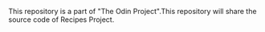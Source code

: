 This repository is a part of "The Odin Project".This repository will share the source code of Recipes Project.